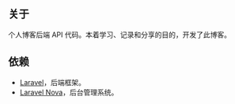 ## 关于

个人博客后端 API 代码。本着学习、记录和分享的目的，开发了此博客。

## 依赖

- [Laravel](https://laravel.com)，后端框架。
- [Laravel Nova](https://nova.laravel.com)，后台管理系统。
